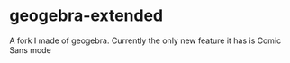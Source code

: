 # geogebra-extended
A fork I made of geogebra. Currently the only new feature it has is Comic Sans mode
